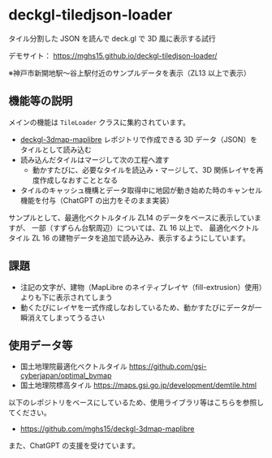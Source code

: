 # deckgl-tiledjson-loader
タイル分割した JSON を読んで deck.gl で 3D 風に表示する試行

デモサイト： https://mghs15.github.io/deckgl-tiledjson-loader/

※神戸市新開地駅～谷上駅付近のサンプルデータを表示（ZL13 以上で表示）

## 機能等の説明

メインの機能は `TileLoader` クラスに集約されています。

* [deckgl-3dmap-maplibre](https://github.com/mghs15/deckgl-3dmap-maplibre) レポジトリで作成できる 3D データ（JSON）をタイルとして読み込む
* 読み込んだタイルはマージして次の工程へ渡す
  * 動かすたびに、必要なタイルを読込み・マージして、3D 関係レイヤを再度作成しなおすこととなる
* タイルのキャッシュ機構とデータ取得中に地図が動き始めた時のキャンセル機能を付与（ChatGPT の出力をそのまま実装）

サンプルとして、最適化ベクトルタイル ZL14 のデータをベースに表示していますが、
一部（すずらん台駅周辺）については、ZL 16 以上で、
最適化ベクトルタイル  ZL 16 の建物データを追加で読み込み、表示するようにしています。

## 課題

* 注記の文字が、建物（MapLibre のネイティブレイヤ（fill-extrusion）使用）よりも下に表示されてしまう
* 動くたびにレイヤを一式作成しなおしているため、動かすたびにデータが一瞬消えてしまってうるさい

## 使用データ等

* 国土地理院最適化ベクトルタイル https://github.com/gsi-cyberjapan/optimal_bvmap
* 国土地理院標高タイル https://maps.gsi.go.jp/development/demtile.html

以下のレポジトリをベースにしているため、使用ライブラリ等はこちらを参照してください。

* https://github.com/mghs15/deckgl-3dmap-maplibre 

また、ChatGPT の支援を受けています。
